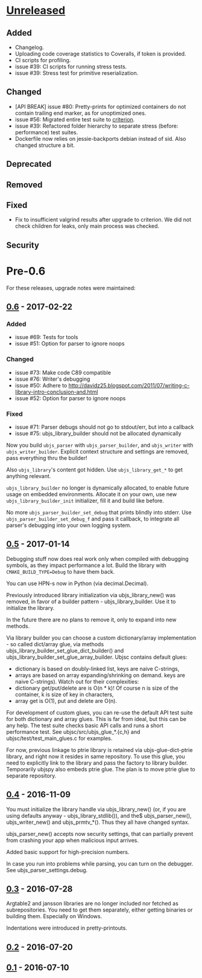 # [Unreleased]
## Added
- Changelog.
- Uploading code coverage statistics to Coveralls, if token is provided.
- CI scripts for profiling.
- issue #39: CI scripts for running stress tests.
- issue #39: Stress test for primitive reserialization.

## Changed
- [API BREAK] issue #80: Pretty-prints for optimized containers do not contain trailing end marker,
  as for unoptimized ones.
- issue #56: Migrated entire test suite to [criterion](https://github.com/Snaipe/Criterion/).
- issue #39: Refactored folder hierarchy to separate stress (before: performance) test suites.
- Dockerfile now relies on jessie-backports debian instead of sid. Also changed structure a bit.

## Deprecated
## Removed
## Fixed
- Fix to insufficient valgrind results after upgrade to criterion. We did not check children for leaks, only main process was checked.

## Security

# Pre-0.6

For these releases, upgrade notes were maintained:

## [0.6] - 2017-02-22
### Added
- issue #69: Tests for tools
- issue #51: Option for parser to ignore noops

### Changed
- issue #73: Make code C89 compatible
- issue #76: Writer's debugging
- issue #50: Adhere to http://davidz25.blogspot.com/2011/07/writing-c-library-intro-conclusion-and.html
- issue #52: Option for parser to ignore noops

### Fixed
- issue #71: Parser debugs should not go to stdout/err, but into a callback
- issue #75: ubjs_library_builder should not be allocated dynamically

Now you build `ubjs_parser` with `ubjs_parser_builder`, and `ubjs_writer` with `ubjs_writer_builder`.
Explicit context structure and settings are removed, pass everything thru the builder!

Also `ubjs_library`'s content got hidden. Use `ubjs_library_get_*` to get anything relevant.

`ubjs_library_builder` no longer is dynamically allocated, to enable future usage on embedded environments.
Allocate it on your own, use new `ubjs_library_builder_init` initializer, fill it and build like before.

No more `ubjs_parser_builder_set_debug` that prints blindly into stderr. Use `ubjs_parser_builder_set_debug_f`
and pass it callback, to integrate all parser's debugging into your own logging system.

## [0.5] - 2017-01-14

Debugging stuff now does real work only when compiled with debugging symbols, as they impact performance a lot.
Build the library with `CMAKE_BUILD_TYPE=Debug` to have them back.

You can use HPN-s now in Python (via decimal.Decimal).

Previously introduced library initialization via ubjs_library_new() was removed, in favor of a builder pattern - ubjs_library_builder.
Use it to initialize the library.

In the future there are no plans to remove it, only to expand into new methods.

Via library builder you can choose a custom dictionary/array implementation - so called dict/array glue,
via methods ubjs_library_builder_set_glue_dict_builder() and ubjs_library_builder_set_glue_array_builder.
Ubjsc contains default glues:
- dictionary is based on doubly-linked list, keys are naive C-strings,
- arrays are based on array expanding/shrinking on demand.
keys are naive C-strings).
Watch out for their complexities:
- dictionary get/put/delete are is O(n * k)! Of course n is size of the container, k is size of key in characters,
- array get is O(1), put and delete are O(n).

For development of custom glues, you can re-use the default API test suite for both dictionary and array glues.
This is far from ideal, but this can be any help. The test suite checks basic API calls
and runs a short performance test.
See ubjsc/src/ubjs_glue_*.{c,h} and ubjsc/test/test_main_glues.c for examples.

For now, previous linkage to ptrie library is retained via ubjs-glue-dict-ptrie library, and right now it resides in same repository.
To use this glue, you need to explicitly link to the library and pass the factory to library builder.
Temporarily ubjspy also embeds ptrie glue.
The plan is to move ptrie glue to separate repository.

## [0.4] - 2016-11-09

You must initialize the library handle via ubjs_library_new() (or, if you are using defaults anyway - ubjs_library_stdlib()), and the$
ubjs_parser_new(), ubjs_writer_new() and ubjs_prmtv_*(). Thus they all have changed syntax.

ubjs_parser_new() accepts now security settings, that can partially prevent from crashing your app
when malicious input arrives.

Added basic support for high-precision numbers.

In case you run into problems while parsing, you can turn on the debugger. See ubjs_parser_settings.debug.

## [0.3] - 2016-07-28

Argtable2 and jansson libraries are no longer included nor fetched as subrepositories.
You need to get them separately, either getting binaries or building them. Especially on Windows.

Indentations were introduced in pretty-printouts.

## [0.2] - 2016-07-20
## [0.1] - 2016-07-10

[Unreleased]: https://bitbucket.org/tsieprawski/ubjsc/src
[0.6]: https://bitbucket.org/tsieprawski/ubjsc/src/51270ead5260214cb8796d051a3b1180b06db5e4/?at=0.6
[0.5]: https://bitbucket.org/tsieprawski/ubjsc/src/78bfbfa79a2ff6f70a6438c757290b5c9d0aecd0/?at=0.5
[0.4]: https://bitbucket.org/tsieprawski/ubjsc/src/15c600d1443f7acfff846a639146f78e059c50af/?at=0.4
[0.3]: https://bitbucket.org/tsieprawski/ubjsc/src/b2ded99d4d678d460e61a4339eebcdd527a2b949/?at=0.3
[0.2]: https://bitbucket.org/tsieprawski/ubjsc/src/eb0badd243f0faac3aca37491ecb99cdd20d4a8b/?at=0.2
[0.1]: https://bitbucket.org/tsieprawski/ubjsc/src/37d9702156af06b150de383549651970f297786d/?at=0.1
